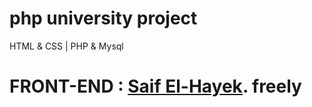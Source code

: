 # php university project

 HTML & CSS  | PHP & Mysql


# FRONT-END : [Saif El-Hayek](https://github.com/SaifHayek). freely
